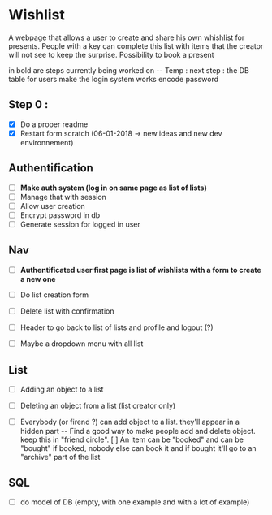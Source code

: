 # Wishlist

A webpage that allows a user to create and share his own whishlist for presents.
People with a key can complete this list with items that the creator will not see to keep the surprise.
Possibility to book a present

in bold are steps currently being worked on
-- Temp : 
next step : the DB  table for users
make the login system works
encode password 

## Step 0 : 
- [X] Do a proper readme
- [X] Restart form scratch (06-01-2018 ->  new ideas and new dev environnement)

## Authentification
- [ ] **Make auth system (log in on same page as list of lists)**
- [ ] Manage that with session
- [ ] Allow user creation
- [ ] Encrypt password in db
- [ ] Generate session for logged in user

## Nav
- [ ] **Authentificated user first page is list of wishlists with a form to create a new one**
- [ ] Do list creation form
- [ ] Delete list with confirmation
- [ ] Header to go back to list of lists and profile and logout (?)
- [ ] Maybe a dropdown menu with all list


## List 
- [ ] Adding an object to a list
- [ ] Deleting an object from a list (list creator only)
- [ ] Everybody (or firend ?) can add object to a list. they'll appear in a hidden part
-- Find a good way to make people add and delete object. keep this in "friend circle". 
[ ] An item can be "booked" and can be "bought" if booked, nobody else can book it and if bought it'll go to an "archive" part of the list


## SQL 
- [ ] do model of DB (empty, with one example and with a lot of example)